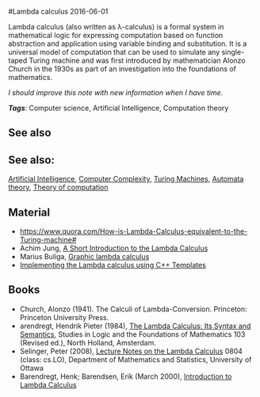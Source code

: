 
#Lambda calculus
2016-06-01

Lambda calculus (also written as λ-calculus) is a formal system in mathematical logic for expressing computation based on function abstraction and application using variable binding and substitution. It is a universal model of computation that can be used to simulate any single-taped Turing machine and was first introduced by mathematician Alonzo Church in the 1930s as part of an investigation into the foundations of mathematics.

*I should improve this note with new information when I have time.*

***Tags***: Computer science, Artificial Intelligence, Computation theory

## See also
## See also:
[Artificial Intelligence](/artificial_intelligence), [Computer Complexity](/computer_complexity), [Turing Machines](/turing_machines), [Automata theory](/automata_theory), [Theory of computation](/theory_of_computation)
## Material
* https://www.quora.com/How-is-Lambda-Calculus-equivalent-to-the-Turing-machine#
* Achim Jung, [A Short Introduction to the Lambda Calculus](http://www.cs.bham.ac.uk/~axj/pub/papers/lambda-calculus.pdf)
* Marius Buliga, [Graphic lambda calculus](http://imar.ro/~mbuliga/graphic_revised.pdf)
* [Implementing the Lambda calculus using C++ Templates](http://matt.might.net/articles/c++-template-meta-programming-with-lambda-calculus/)

## Books
* Church, Alonzo (1941). The Calculi of Lambda-Conversion. Princeton: Princeton University Press.
* arendregt, Hendrik Pieter (1984), [The Lambda Calculus: Its Syntax and Semantics](https://www.goodreads.com/book/show/2079578.The_Lambda_Calculus), Studies in Logic and the Foundations of Mathematics 103 (Revised ed.), North Holland, Amsterdam.
* Selinger, Peter (2008), [Lecture Notes on the Lambda Calculus](http://www.mathstat.dal.ca/~selinger/papers/lambdanotes.pdf) 0804 (class: cs.LO), Department of Mathematics and Statistics, University of Ottawa
* Barendregt, Henk; Barendsen, Erik (March 2000), [Introduction to Lambda Calculus](ftp://ftp.cs.ru.nl/pub/CompMath.Found/lambda.pdf)


